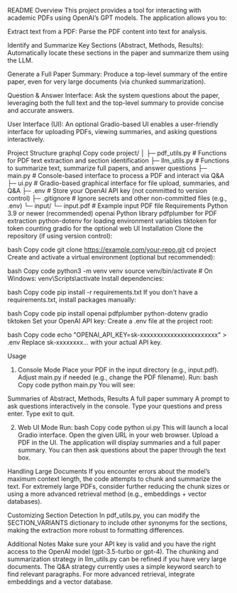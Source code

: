 README
Overview
This project provides a tool for interacting with academic PDFs using OpenAI’s GPT models. The application allows you to:

Extract text from a PDF:
Parse the PDF content into text for analysis.

Identify and Summarize Key Sections (Abstract, Methods, Results):
Automatically locate these sections in the paper and summarize them using the LLM.

Generate a Full Paper Summary:
Produce a top-level summary of the entire paper, even for very large documents (via chunked summarization).

Question & Answer Interface:
Ask the system questions about the paper, leveraging both the full text and the top-level summary to provide concise and accurate answers.

User Interface (UI):
An optional Gradio-based UI enables a user-friendly interface for uploading PDFs, viewing summaries, and asking questions interactively.

Project Structure
graphql
Copy code
project/
│
├─ pdf_utils.py # Functions for PDF text extraction and section identification
├─ llm_utils.py # Functions to summarize text, summarize full papers, and answer questions
├─ main.py # Console-based interface to process a PDF and interact via Q&A
├─ ui.py # Gradio-based graphical interface for file upload, summaries, and Q&A
├─ .env # Store your OpenAI API key (not committed to version control)
├─ .gitignore # Ignore secrets and other non-committed files (e.g., .env)
└─ input/
└─ input.pdf # Example input PDF file
Requirements
Python 3.9 or newer (recommended)
openai Python library
pdfplumber for PDF extraction
python-dotenv for loading environment variables
tiktoken for token counting
gradio for the optional web UI
Installation
Clone the repository (if using version control):

bash
Copy code
git clone https://example.com/your-repo.git
cd project
Create and activate a virtual environment (optional but recommended):

bash
Copy code
python3 -m venv venv
source venv/bin/activate # On Windows: venv\Scripts\activate
Install dependencies:

bash
Copy code
pip install -r requirements.txt
If you don't have a requirements.txt, install packages manually:

bash
Copy code
pip install openai pdfplumber python-dotenv gradio tiktoken
Set your OpenAI API key:
Create a .env file at the project root:

bash
Copy code
echo "OPENAI_API_KEY=sk-xxxxxxxxxxxxxxxxxxxxxxx" > .env
Replace sk-xxxxxxxx... with your actual API key.

Usage

1. Console Mode
   Place your PDF in the input directory (e.g., input.pdf).
   Adjust main.py if needed (e.g., change the PDF filename).
   Run:
   bash
   Copy code
   python main.py
   You will see:

Summaries of Abstract, Methods, Results
A full paper summary
A prompt to ask questions interactively in the console.
Type your questions and press enter. Type exit to quit.

2. Web UI Mode
   Run:
   bash
   Copy code
   python ui.py
   This will launch a local Gradio interface. Open the given URL in your web browser.
   Upload a PDF in the UI.
   The application will display summaries and a full paper summary.
   You can then ask questions about the paper through the text box.

Handling Large Documents
If you encounter errors about the model’s maximum context length, the code attempts to chunk and summarize the text. For extremely large PDFs, consider further reducing the chunk sizes or using a more advanced retrieval method (e.g., embeddings + vector databases).

Customizing Section Detection
In pdf_utils.py, you can modify the SECTION_VARIANTS dictionary to include other synonyms for the sections, making the extraction more robust to formatting differences.

Additional Notes
Make sure your API key is valid and you have the right access to the OpenAI model (gpt-3.5-turbo or gpt-4).
The chunking and summarization strategy in llm_utils.py can be refined if you have very large documents.
The Q&A strategy currently uses a simple keyword search to find relevant paragraphs. For more advanced retrieval, integrate embeddings and a vector database.
